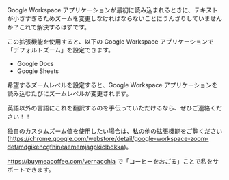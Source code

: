 Google Workspace アプリケーションが最初に読み込まれるときに、テキストが小さすぎるためズームを変更しなければならないことにうんざりしていませんか？これで解決するはずです。

この拡張機能を使用すると、以下の Google Workspace アプリケーションで「デフォルトズーム」を設定できます。

- Google Docs
- Google Sheets

希望するズームレベルを設定すると、Google Workspace アプリケーションを読み込むたびにズームレベルが変更されます。

英語以外の言語にこれを翻訳するのを手伝っていただけるなら、ぜひご連絡ください！！

独自のカスタムズーム値を使用したい場合は、私の他の拡張機能をご覧ください (https://chrome.google.com/webstore/detail/google-workspace-zoom-def/mdgikencgfhineaememjagpkiclbdkka)。

https://buymeacoffee.com/vernacchia で「コーヒーをおごる」ことで私をサポートできます。
